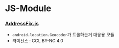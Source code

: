 # JS-Module

### [AddressFix.js](AddressFix.js)
* `android.location.Geocoder`가 트롤하는거 대응용 모듈
* 라이선스 : CCL BY-NC 4.0
